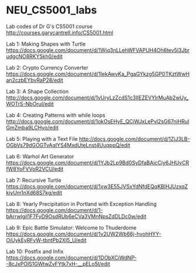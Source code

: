 # NEU_CS5001_labs
Lab codes of Dr G's CS5001 course
http://courses.garycantrell.info/CS5001.html

Lab 1: Making Shapes with Turtle
https://docs.google.com/document/d/1Wjq3nLLehWFVAPUH4Oh6tev5l3JbrudgcNO8RKY5kh0/edit

Lab 2: Crypto Currency Converter
https://docs.google.com/document/d/1IekAwvKa_PgaGYkzg5GP0TKztWwHan2czbEYbvRaP28/edit

Lab 3: A Shape Collection
http://docs.google.com/document/d/1vUryLzZcdS1c3IIEZEVYlrMuAb2wUy_WOTrS-NbOruI/edit

Lab 4: Creating Patterns with while loops
http://docs.google.com/document/d/1okOsEHyE_QCiWJxLePvl2sG67niHRuIGmZmba9LCHyo/edit

Lab 5: Playing with a Text File
http://docs.google.com/document/d/1ZjJ3LB-OGbVs79dGOGTvAqIYS4MxdUteLnst4UuqppQ/edit

Lab 6: Warhol Art Generator
https://docs.google.com/document/d/1YJb2Lp9Bd0SyDfaBAicCiy6JHUvCRfW8YoFVVoR2VCU/edit

Lab 7: Recursive Turtle
https://docs.google.com/document/d/1xw3E55JVSxYdNfdEQqKBlHJUzxqZkiyUm1nXd68S7kg/edit

Lab 8: Yearly Precipitation in Portland with Exception Handling
https://docs.google.com/document/d/1-bArrwlgil1F7FyD9OsdRUb6eCVa3VMnNpsZdDLDc0w/edit

Lab 9: Epic Battle Simulator: Welcome to Thuderdome
https://docs.google.com/document/d/1v2UW2Wb66j-hvohHYY-OiUykEyRFvW-tbntPb2XI5_U/edit

Lab 10: Postfix and Infix
https://docs.google.com/document/d/1DObXCiWdNP--8cJxPOlS1GWtwZvFYtk7xH-__pELo5I/edit


